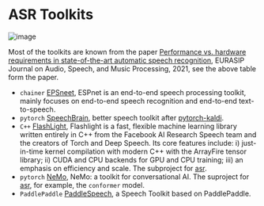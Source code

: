 
# ASR Toolkits

![image](https://user-images.githubusercontent.com/7335618/146106750-170743ad-0cc6-4ea1-a6f7-eead6bff4772.png)

Most of the toolkits are known from the paper [Performance vs. hardware requirements in state-of-the-art automatic speech recognition](https://asmp-eurasipjournals.springeropen.com/track/pdf/10.1186/s13636-021-00217-4.pdf), EURASIP Journal on Audio, Speech, and Music Processing, 2021, see the above table form the paper.

- `chainer` [EPSneet](https://espnet.github.io/espnet/), ESPnet is an end-to-end speech processing toolkit, mainly focuses on end-to-end speech recognition and end-to-end text-to-speech.
- `pytorch` [SpeechBrain](https://speechbrain.github.io/), better speech toolkit after [pytorch-kaldi](https://github.com/mravanelli/pytorch-kaldi).
- `C++` [FlashLight](https://github.com/flashlight/flashlight), Flashlight is a fast, flexible machine learning library written entirely in C++ from the Facebook AI Research Speech team and the creators of Torch and Deep Speech. Its core features include: i) just-in-time kernel compilation with modern C++ with the ArrayFire tensor library; ii) CUDA and CPU backends for GPU and CPU training; iii) an emphasis on efficiency and scale. The subproject for [asr](https://github.com/flashlight/flashlight/tree/main/flashlight/app/asr).
- `pytorch` [NeMo](https://github.com/NVIDIA/NeMo), NeMo: a toolkit for conversational AI. The suproject for [asr](https://docs.nvidia.com/deeplearning/nemo/user-guide/docs/en/main/asr/intro.html), for example, the `conformer` model.
- `PaddlePaddle` [PaddleSpeech](https://github.com/PaddlePaddle/PaddleSpeech), a Speech Toolkit based on PaddlePaddle.

